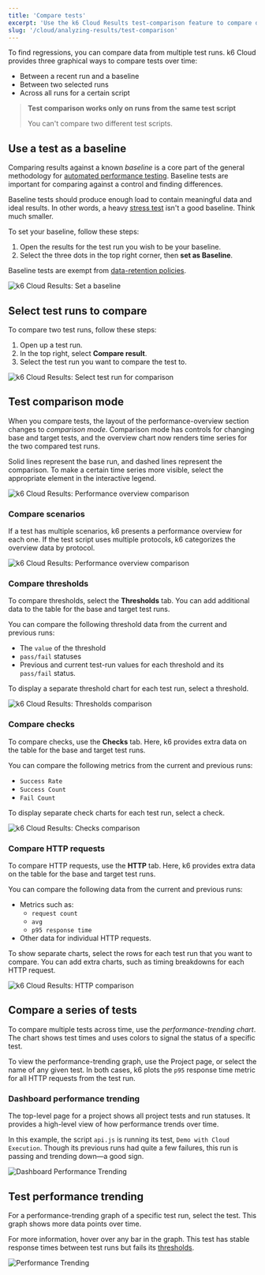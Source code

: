 ```yaml
---
title: 'Compare tests'
excerpt: 'Use the k6 Cloud Results test-comparison feature to compare data across different test runs.'
slug: '/cloud/analyzing-results/test-comparison'
---
```


To find regressions, you can compare data from multiple test runs.
k6 Cloud provides three graphical ways to compare tests over time:

- Between a recent run and a baseline
- Between two selected runs
- Across all runs for a certain script

<Blockquote mod="warning">

**Test comparison works only on runs from the same test script**

You can't compare two different test scripts.

</Blockquote>

## Use a test as a baseline

Comparing results against a known *baseline* is a core part of the general methodology for [automated performance testing](/testing-guides/automated-performance-testing).
Baseline tests are important for comparing against a control and finding differences.

Baseline tests should produce enough load to contain meaningful data and ideal results.
In other words, a heavy [stress test](/test-types/stress-testing) isn't a good baseline.
Think much smaller.

To set your baseline, follow these steps:

1. Open the results for the test run you wish to be your baseline.
2. Select the three dots in the top right corner, then **set as Baseline**.

Baseline tests are exempt from [data-retention policies](/cloud/your-plan/data-retention/).

![k6 Cloud Results: Set a baseline](./images/07-Test-Comparison/set-baseline-test.png)

## Select test runs to compare

To compare two test runs, follow these steps:

1. Open up a test run.
2. In the top right, select **Compare result**.
3. Select the test run you want to compare the test to.

![k6 Cloud Results: Select test run for comparison](./images/07-Test-Comparison/select-test-comparison.png)

## Test comparison mode

When you compare tests, the layout of the performance-overview section changes to *comparison mode*.
Comparison mode has controls for changing base and target tests,
and the overview chart now renders time series for the two compared test runs.

Solid lines represent the base run, and dashed lines represent the comparison.
To make a certain time series more visible, select the appropriate element in the interactive legend.

![k6 Cloud Results: Performance overview comparison](./images/07-Test-Comparison/comparison-mode.png)

### Compare scenarios

If a test has multiple scenarios, k6 presents a performance overview for each one.
If the test script uses multiple protocols, k6 categorizes the overview data by protocol.

![k6 Cloud Results: Performance overview comparison](./images/07-Test-Comparison/scenario-comparison.png)

### Compare thresholds

To compare thresholds, select the **Thresholds** tab.
You can add additional data to the table for the base and target test runs.

You can compare the following threshold data from the current and previous runs:
- The `value` of the threshold
- `pass/fail` statuses
- Previous and current test-run values for each threshold and its `pass/fail` status.

To display a separate threshold chart for each test run, select a threshold.

![k6 Cloud Results: Thresholds comparison](./images/07-Test-Comparison/thresholds-comparison.png)

### Compare checks

To compare checks, use the **Checks** tab.
Here, k6 provides extra data on the table for the base and target test runs.

You can compare the following metrics from the current and previous runs:
- `Success Rate`
- `Success Count`
- `Fail Count` 

To display separate check charts for each test run, select a check.

![k6 Cloud Results: Checks comparison](./images/07-Test-Comparison/checks-comparison.png)

### Compare HTTP requests

To compare HTTP requests, use the **HTTP** tab.
Here, k6 provides extra data on the table for the base and target test runs.

You can compare the following data from the current and previous runs:
- Metrics such as:
  - `request count`
  - `avg`
  - `p95 response time`
- Other data for individual HTTP requests.

To show separate charts, select the rows for each test run that you want to compare.
You can add extra charts, such as timing breakdowns for each HTTP request.

![k6 Cloud Results: HTTP comparison](./images/07-Test-Comparison/http-comparison.png)

## Compare a series of tests

To compare multiple tests across time, use the *performance-trending chart*.
The chart shows test times and uses colors to signal the status of a specific test.

To view the performance-trending graph, use the Project page, or select the name of any given test.
In both cases, k6 plots the `p95` response time metric for all HTTP requests from the test run.

### Dashboard performance trending

The top-level page for a project shows all project tests and run statuses.
It provides a high-level view of how performance trends over time.

In this example, the script `api.js` is running its test, `Demo with Cloud Execution`.
Though its previous runs had quite a few failures,
this run is passing and trending down&mdash;a good sign.

![Dashboard Performance Trending](./images/09-Performance-Trending/dashboard-perf-trending.png)

## Test performance trending

For a performance-trending graph of a specific test run, select the test.
This graph shows more data points over time.

For more information, hover over any bar in the graph.
This test has stable response times between test runs but fails its [thresholds](/using-k6/thresholds).

![Performance Trending](./images/09-Performance-Trending/performance-trending.png)

